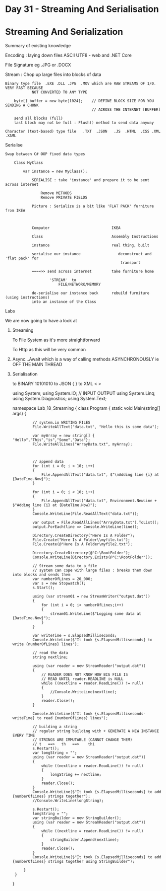 # Day 31 - Streaming And Serialisation

# Streaming And Serialization

Summary of existing knowledge

Encoding : laying down files
ASCII
UTF8 - web and .NET Core

File Signature eg .JPG or .DOCX

Stream : Chop up large files into blocks of data

    Binary type file  .EXE .DLL .JPG  .MOV which are RAW STREAMS OF 1/0. VERY FAST BECAUSE
    			NOT CONVERTED TO ANY TYPE
    
    	byte[] buffer = new byte[1024];    // DEFINE BLOCK SIZE FOR YOU SENDING A CHUNK
    	 								   // ACROSS THE INTERNET [BUFFER]
    
    	send all blocks (full) 
    	last block may not be full : Flush() method to send data anyway
    
    Character (text-based) type file   .TXT  .JSON   .JS  .HTML  .CSS .XML  .XAML

Serialise

    Swap between C# OOP fixed data types
    
    	Class MyClass
    
    		var instance = new MyClass();
    
    			SERIALISE : take 'instance' and prepare it to be sent across internet
    
    				Remove METHODS
    				Remove PRIVATE FIELDS
    
    			Picture : Serialize is a bit like 'FLAT PACK' furniture from IKEA
    
    
    
    			Computer 							IKEA
    
    			Class 								Assembly Instructions
    
    			instance 							real thing, built
    
    			serialise our instance    			   deconstruct and 'flat pack' for
    													transport 
    
    			====>> send across internet         take furniture home
    
    					'STREAM'  to
    						FILE/NETWORK/MEMORY
    
    			de-serialise our instance back 		rebuild furniture (using instructions)
    			into an instance of the Class

Labs

We are now going to have a look at

1. Streaming

    To File System as it's more straightforward

    To Http as this will be very common

2. Async...Await which is a way of calling methods ASYNCHRONOUSLY ie OFF THE MAIN THREAD
3. Serialisation

    to BINARY 10101010
    to JSON { }
    to XML < >

    using System;
    using System.IO;   // INPUT OUTPUT 
    using System.Linq;
    using System.Diagnostics;
    using System.Text;
    
    namespace Lab_18_Streaming
    {
        class Program
        {
            static void Main(string[] args)
            {
    
                // system.io WRITING FILES
                File.WriteAllText("data.txt", "Hello this is some data");
    
                var myArray = new string[] { "Hello","This","is","Some","Data"};
                File.WriteAllLines("ArrayData.txt", myArray);
    
    
    
                // append data
                for (int i = 0; i < 10; i++)
                {
                    File.AppendAllText("data.txt", $"\nAdding line {i} at {DateTime.Now}");
                }
    
                for (int i = 0; i < 10; i++)
                {
                    File.AppendAllText("data.txt", Environment.NewLine + $"Adding line {i} at {DateTime.Now}");
                }
                Console.WriteLine(File.ReadAllText("data.txt"));
    
                var output = File.ReadAllLines("ArrayData.txt").ToList();
                output.ForEach(line => Console.WriteLine(line));
    
                Directory.CreateDirectory("Here Is A Folder");
                File.Create("Here Is A Folder\\myfile.txt");
                File.Create(@"Here Is A Folder\myfile2.txt");
    
                Directory.CreateDirectory(@"C:\RootFolder");
                Console.WriteLine(Directory.Exists(@"C:\RootFolder"));
    
                // Stream some data to a file
                // system can cope with large files : breaks them down into blocks and sends them
                var numberOfLines = 20_000;
                var s = new Stopwatch();
                s.Start();
    
                using (var stream01 = new StreamWriter("output.dat"))
                {
                    for (int i = 0; i< numberOfLines;i++)
                    {
                        stream01.WriteLine($"Logging some data at {DateTime.Now}");
                    }
                }
    
                var writeTime = s.ElapsedMilliseconds;
                Console.WriteLine($"It took {s.ElapsedMilliseconds} to write {numberOfLines} lines");
    
                // read the data
                string nextline;
    
                using (var reader = new StreamReader("output.dat"))
                {
                    // READER DOES NOT KNOW HOW BIG FILE IS
                    // READ UNTIL reader.READLINE is NULL
                    while ((nextline = reader.ReadLine()) != null)
                    {
                        //Console.WriteLine(nextline);
                    }
                    reader.Close();
                }
                
                Console.WriteLine($"It took {s.ElapsedMilliseconds-writeTime} to read {numberOfLines} lines");
    
                // building a string
                // regular string building with + GENERATE A NEW INSTANCE EVERY TIME
                // STRINGS ARE IMMUTABLE (CANNOT CHANGE THEM)
                // t   ==>   th   ==>    thi
                s.Restart();
                var longString = "";
                using (var reader = new StreamReader("output.dat"))
                {
                    while ((nextline = reader.ReadLine()) != null)
                    {
                        longString += nextline;
                    }
                    reader.Close();
                }
                Console.WriteLine($"It took {s.ElapsedMilliseconds} to add {numberOfLines} strings together");
                //Console.WriteLine(longString);
    
                s.Restart();
                longString = "";
                var stringBuilder = new StringBuilder();
                using (var reader = new StreamReader("output.dat"))
                {
                    while ((nextline = reader.ReadLine()) != null)
                    {
                        stringBuilder.Append(nextline);
                    }
                    reader.Close();
                }
                Console.WriteLine($"It took {s.ElapsedMilliseconds} to add {numberOfLines} strings together using StringBuilder");
    
            }
        }
    }
